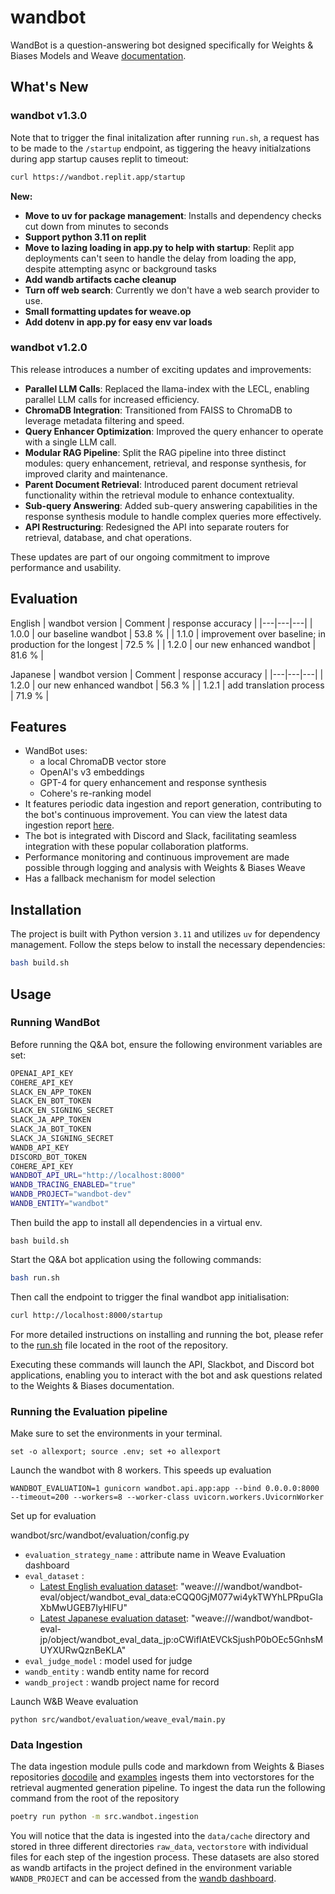 # wandbot

WandBot is a question-answering bot designed specifically for Weights & Biases Models and Weave [documentation](https://docs.wandb.ai/).

## What's New

### wandbot v1.3.0
Note that to trigger the final initalization after running `run.sh`, a request has to be made to the `/startup` endpoint, as tiggering the heavy initialzations during app startup causes replit to timeout:

```bash
curl https://wandbot.replit.app/startup
```
**New:**

- **Move to uv for package management**: Installs and dependency checks cut down from minutes to seconds
- **Support python 3.11 on replit**
- **Move to lazing loading in app.py to help with startup**: Replit app deployments can't seen to handle the delay from loading the app, despite attempting async or background tasks
- **Add wandb artifacts cache cleanup**
- **Turn off web search**: Currently we don't have a web search provider to use.
- **Small formatting updates for weave.op**
- **Add dotenv in app.py for easy env var loads**


### wandbot v1.2.0

This release introduces a number of exciting updates and improvements:

- **Parallel LLM Calls**: Replaced the llama-index with the LECL, enabling parallel LLM calls for increased efficiency.
- **ChromaDB Integration**: Transitioned from FAISS to ChromaDB to leverage metadata filtering and speed.
- **Query Enhancer Optimization**: Improved the query enhancer to operate with a single LLM call.
- **Modular RAG Pipeline**: Split the RAG pipeline into three distinct modules: query enhancement, retrieval, and response synthesis, for improved clarity and maintenance.
- **Parent Document Retrieval**: Introduced parent document retrieval functionality within the retrieval module to enhance contextuality.
- **Sub-query Answering**: Added sub-query answering capabilities in the response synthesis module to handle complex queries more effectively.
- **API Restructuring**: Redesigned the API into separate routers for retrieval, database, and chat operations.

These updates are part of our ongoing commitment to improve performance and usability.

## Evaluation
English 
| wandbot version  | Comment  | response accuracy |
|---|---|---|
| 1.0.0 | our baseline wandbot |  53.8 % |
| 1.1.0 | improvement over baseline; in production for the longest | 72.5 %  | 
| 1.2.0 | our new enhanced wandbot | 81.6 % |


Japanese
| wandbot version  | Comment  | response accuracy |
|---|---|---|
| 1.2.0 | our new enhanced wandbot | 56.3 % |
| 1.2.1 | add translation process | 71.9 % |

## Features

- WandBot uses:
  - a local ChromaDB vector store
  - OpenAI's v3 embeddings
  - GPT-4 for query enhancement and response synthesis
  - Cohere's re-ranking model
- It features periodic data ingestion and report generation, contributing to the bot's continuous improvement. You can view the latest data ingestion report [here](https://wandb.ai/wandbot/wandbot-dev/reportlist).
- The bot is integrated with Discord and Slack, facilitating seamless integration with these popular collaboration platforms.
- Performance monitoring and continuous improvement are made possible through logging and analysis with Weights & Biases Weave
- Has a fallback mechanism for model selection

## Installation

The project is built with Python version `3.11` and utilizes `uv` for dependency management. Follow the steps below to install the necessary dependencies:

```bash
bash build.sh
```

## Usage

### Running WandBot

Before running the Q&A bot, ensure the following environment variables are set:

```bash
OPENAI_API_KEY
COHERE_API_KEY
SLACK_EN_APP_TOKEN
SLACK_EN_BOT_TOKEN
SLACK_EN_SIGNING_SECRET
SLACK_JA_APP_TOKEN
SLACK_JA_BOT_TOKEN
SLACK_JA_SIGNING_SECRET
WANDB_API_KEY
DISCORD_BOT_TOKEN
COHERE_API_KEY
WANDBOT_API_URL="http://localhost:8000"
WANDB_TRACING_ENABLED="true"
WANDB_PROJECT="wandbot-dev"
WANDB_ENTITY="wandbot"
```

Then build the app to install all dependencies in a virtual env.

```
bash build.sh
```

Start the Q&A bot application using the following commands:

```bash
bash run.sh
```

Then call the endpoint to trigger the final wandbot app initialisation:
```bash
curl http://localhost:8000/startup
```

For more detailed instructions on installing and running the bot, please refer to the [run.sh](./run.sh) file located in the root of the repository.

Executing these commands will launch the API, Slackbot, and Discord bot applications, enabling you to interact with the bot and ask questions related to the Weights & Biases documentation.

### Running the Evaluation pipeline

Make sure to set the environments in your terminal.

```
set -o allexport; source .env; set +o allexport
```

Launch the wandbot with 8 workers. This speeds up evaluation

```
WANDBOT_EVALUATION=1 gunicorn wandbot.api.app:app --bind 0.0.0.0:8000 --timeout=200 --workers=8 --worker-class uvicorn.workers.UvicornWorker
```

Set up for evaluation

wandbot/src/wandbot/evaluation/config.py
- `evaluation_strategy_name` : attribute name in Weave Evaluation dashboard
- `eval_dataset` : 
    - [Latest English evaluation dataset](https://wandb.ai/wandbot/wandbot-eval/weave/datasets?peekPath=%2Fwandbot%2Fwandbot-eval%2Fobjects%2Fwandbot_eval_data%2Fversions%2FeCQQ0GjM077wi4ykTWYhLPRpuGIaXbMwUGEB7IyHlFU%3F%26): "weave:///wandbot/wandbot-eval/object/wandbot_eval_data:eCQQ0GjM077wi4ykTWYhLPRpuGIaXbMwUGEB7IyHlFU"
    - [Latest Japanese evaluation dataset](https://wandb.ai/wandbot/wandbot-eval-jp/weave/datasets?peekPath=%2Fwandbot%2Fwandbot-eval-jp%2Fobjects%2Fwandbot_eval_data_jp%2Fversions%2FoCWifIAtEVCkSjushP0bOEc5GnhsMUYXURwQznBeKLA%3F%26): "weave:///wandbot/wandbot-eval-jp/object/wandbot_eval_data_jp:oCWifIAtEVCkSjushP0bOEc5GnhsMUYXURwQznBeKLA" 
- `eval_judge_model` : model used for judge
- `wandb_entity` : wandb entity name for record
- `wandb_project` : wandb project name for record

Launch W&B Weave evaluation
```
python src/wandbot/evaluation/weave_eval/main.py
```

### Data Ingestion

The data ingestion module pulls code and markdown from Weights & Biases repositories [docodile](https://github.com/wandb/docodile) and [examples](https://github.com/wandb/examples) ingests them into vectorstores for the retrieval augmented generation pipeline.
To ingest the data run the following command from the root of the repository
```bash
poetry run python -m src.wandbot.ingestion
```
You will notice that the data is ingested into the `data/cache` directory and stored in three different directories `raw_data`, `vectorstore` with individual files for each step of the ingestion process.
These datasets are also stored as wandb artifacts in the project defined in the environment variable `WANDB_PROJECT` and can be accessed from the [wandb dashboard](https://wandb.ai/wandb/wandbot-dev).
